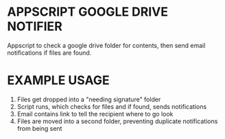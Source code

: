 # APPSCRIPT GOOGLE DRIVE NOTIFIER
Appscript to check a google drive folder for contents, then send email notifications if files are found.

# EXAMPLE USAGE
1. Files get dropped into a "needing signature" folder
2. Script runs, which checks for files and if found, sends notifications
3. Email contains link to tell the recipient where to go look
4. Files are moved into a second folder, preventing duplicate notifications from being sent
